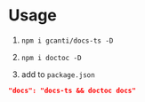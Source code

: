# Usage

1. `npm i gcanti/docs-ts -D`

2. `npm i doctoc -D`

3. add to `package.json`

```json
"docs": "docs-ts && doctoc docs"
```
